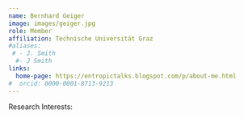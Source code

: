 ```yaml
---
name: Bernhard Geiger
image: images/geiger.jpg
role: Member
affiliation: Technische Universität Graz
#aliases:
 # - J. Smith
  #- J Smith
links:
  home-page: https://entropictalks.blogspot.com/p/about-me.html
#  orcid: 0000-0001-8713-9213
---
```


Research Interests: 
